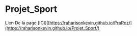 # Projet_Sport
 Lien De la page [ICI]([https://raharisonkevin.github.io/PraRoz/](https://raharisonkevin.github.io/Projet_Sport/)
